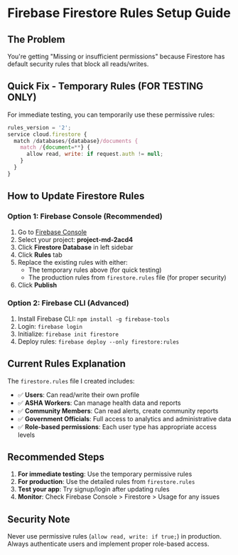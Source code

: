 # Firebase Firestore Rules Setup Guide

## The Problem

You're getting "Missing or insufficient permissions" because Firestore has default security rules that block all reads/writes.

## Quick Fix - Temporary Rules (FOR TESTING ONLY)

For immediate testing, you can temporarily use these permissive rules:

```javascript
rules_version = '2';
service cloud.firestore {
  match /databases/{database}/documents {
    match /{document=**} {
      allow read, write: if request.auth != null;
    }
  }
}
```

## How to Update Firestore Rules

### Option 1: Firebase Console (Recommended)

1. Go to [Firebase Console](https://console.firebase.google.com)
2. Select your project: **project-md-2acd4**
3. Click **Firestore Database** in left sidebar
4. Click **Rules** tab
5. Replace the existing rules with either:
   - The temporary rules above (for quick testing)
   - The production rules from `firestore.rules` file (for proper security)
6. Click **Publish**

### Option 2: Firebase CLI (Advanced)

1. Install Firebase CLI: `npm install -g firebase-tools`
2. Login: `firebase login`
3. Initialize: `firebase init firestore`
4. Deploy rules: `firebase deploy --only firestore:rules`

## Current Rules Explanation

The `firestore.rules` file I created includes:

- ✅ **Users**: Can read/write their own profile
- ✅ **ASHA Workers**: Can manage health data and reports
- ✅ **Community Members**: Can read alerts, create community reports
- ✅ **Government Officials**: Full access to analytics and administrative data
- ✅ **Role-based permissions**: Each user type has appropriate access levels

## Recommended Steps

1. **For immediate testing**: Use the temporary permissive rules
2. **For production**: Use the detailed rules from `firestore.rules`
3. **Test your app**: Try signup/login after updating rules
4. **Monitor**: Check Firebase Console > Firestore > Usage for any issues

## Security Note

Never use permissive rules (`allow read, write: if true;`) in production. Always authenticate users and implement proper role-based access.
